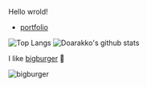 Hello wrold!

- [portfolio](https://doarakko.github.io/)

![Top Langs](https://github-readme-stats.vercel.app/api/top-langs/?username=Doarakko&hide=html)
![Doarakko's github stats](https://github-readme-stats.vercel.app/api?username=Doarakko&show_icons=true&count_private=true&line_height=40)

I like [bigburger](https://github.com/Doarakko/bigburger) 🍔

![bigburger](https://github.com/Doarakko/bigburger/raw/master/sample.gif)
